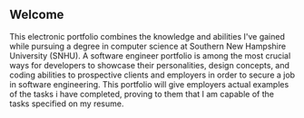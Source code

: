 
## Welcome 

This electronic portfolio combines the knowledge and abilities I've gained while pursuing a degree in computer science at Southern New Hampshire University (SNHU). A software engineer portfolio is among the most crucial ways for developers to showcase their personalities, design concepts, and coding abilities to prospective clients and employers in order to secure a job in software engineering. This portfolio will give employers actual examples of the tasks i have completed, proving to them that I am capable of the tasks specified on my resume.
